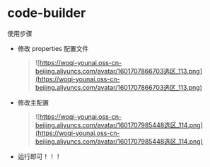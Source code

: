 # code-builder

使用步骤

- 修改 properties 配置文件

  >![https://woqi-younai.oss-cn-beijing.aliyuncs.com/avatar/1601707866703选区_113.png](https://woqi-younai.oss-cn-beijing.aliyuncs.com/avatar/1601707866703选区_113.png)

- 修改主配置

  >![https://woqi-younai.oss-cn-beijing.aliyuncs.com/avatar/1601707985448选区_114.png](https://woqi-younai.oss-cn-beijing.aliyuncs.com/avatar/1601707985448选区_114.png)

- 运行即可！！！

